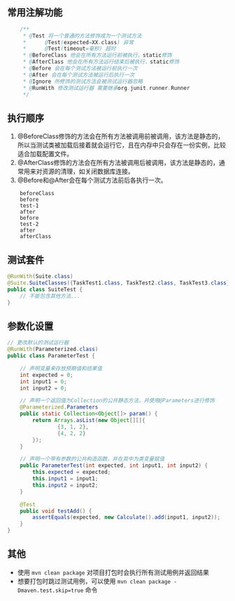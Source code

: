 ## 常用注解功能
```java
    /**
     * @Test 将一个普通的方法修饰成为一个测试方法
     *      @Test(expected=XX.class) 异常
     *      @Test(timeout=毫秒) 超时
     * @BeforeClass 他会在所有方法运行前被执行，static修饰
     * @AfterClass 他会在所有方法运行结束后被执行，static修饰
     * @Before 会在每个测试方法被运行前执行一次
     * @After 会在每个测试方法被运行后执行一次
     * @Ignore 所修饰的测试方法会被测试运行器忽略
     * @RunWith 修改测试运行器 需要继承org.junit.runner.Runner
     */
```

## 执行顺序
1. @BeforeClass修饰的方法会在所有方法被调用前被调用，该方法是静态的，所以当测试类被加载后接着就会运行它，且在内存中只会存在一份实例，比较适合加载配置文件。
2. @AfterClass修饰的方法会在所有方法被调用后被调用，该方法是静态的，通常用来对资源的清理，如关闭数据库连接。
3. @Before和@After会在每个测试方法前后各执行一次。
```text
    beforeClass
    before
    test-1
    after
    before
    test-2
    after
    afterClass
```

## 测试套件
```java
@RunWith(Suite.class)
@Suite.SuiteClasses({TaskTest1.class, TaskTest2.class, TaskTest3.class})
public class SuiteTest {
    // 不能包含其他方法...
}
```

## 参数化设置
```java
// 更改默认的测试运行器
@RunWith(Parameterized.class)
public class ParameterTest {

    // 声明变量来存放预期值和结果值
    int expected = 0;
    int input1 = 0;
    int input2 = 0;

    // 声明一个返回值为Collection的公共静态方法，并使用@Parameters进行修饰
    @Parameterized.Parameters
    public static Collection<Object[]> param() {
        return Arrays.asList(new Object[][]{
                {3, 1, 2},
                {4, 2, 2}
        });
    }

    // 声明一个带有参数的公共构造函数，并在其中为类变量赋值
    public ParameterTest(int expected, int input1, int input2) {
        this.expected = expected;
        this.input1 = input1;
        this.input2 = input2;
    }

    @Test
    public void testAdd() {
        assertEquals(expected, new Calculate().add(input1, input2));
    }
}
```
## 其他
- 使用 `mvn clean package` 对项目打包时会执行所有测试用例并返回结果
- 想要打包时跳过测试用例，可以使用 `mvn clean package -Dmaven.test.skip=true` 命令
